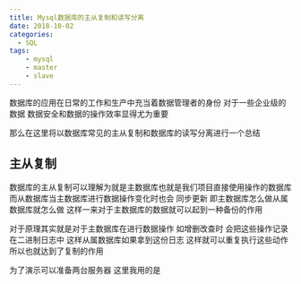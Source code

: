 ```yaml
---
title: Mysql数据库的主从复制和读写分离
date: 2018-10-02
categories:
  - SQL
tags:
    - mysql
    - master
    - slave
---
```


数据库的应用在日常的工作和生产中充当着数据管理者的身份  对于一些企业级的数据 数据安全和数据的操作效率显得尤为重要

那么在这里将以数据库常见的主从复制和数据库的读写分离进行一个总结

## 主从复制
数据库的主从复制可以理解为就是主数据库也就是我们项目直接使用操作的数据库  而从数据库当主数据库进行数据操作变化时也会
同步更新 即主数据库怎么做从属数据库就怎么做 这样一来对于主数据库的数据就可以起到一种备份的作用 

对于原理其实就是对于主数据库在进行数据操作 如增删改查时 会把这些操作记录在二进制日志中 这样从属数据库如果拿到这份日志
这样就可以重复执行这些动作  所以也就达到了复制的作用

为了演示可以准备两台服务器  这里我用的是


